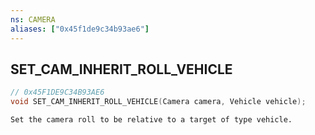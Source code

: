 ```yaml
---
ns: CAMERA
aliases: ["0x45f1de9c34b93ae6"]
---
```

## SET_CAM_INHERIT_ROLL_VEHICLE

```c
// 0x45F1DE9C34B93AE6
void SET_CAM_INHERIT_ROLL_VEHICLE(Camera camera, Vehicle vehicle);
```

```
Set the camera roll to be relative to a target of type vehicle.
```
